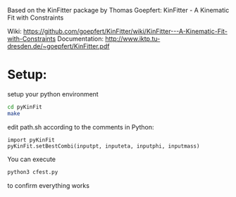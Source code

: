 Based on the KinFitter package by Thomas Goepfert:
KinFitter - A Kinematic Fit with Constraints

Wiki: https://github.com/goepfert/KinFitter/wiki/KinFitter---A-Kinematic-Fit-with-Constraints
Documentation: http://www.iktp.tu-dresden.de/~goepfert/KinFitter.pdf

# Setup:
setup your python environment
```bash
cd pyKinFit
make
```
edit path.sh according to the comments
in Python:
```
import pyKinFit
pyKinFit.setBestCombi(inputpt, inputeta, inputphi, inputmass)
```
You can execute
```bash
python3 cfest.py
```
to confirm everything works

